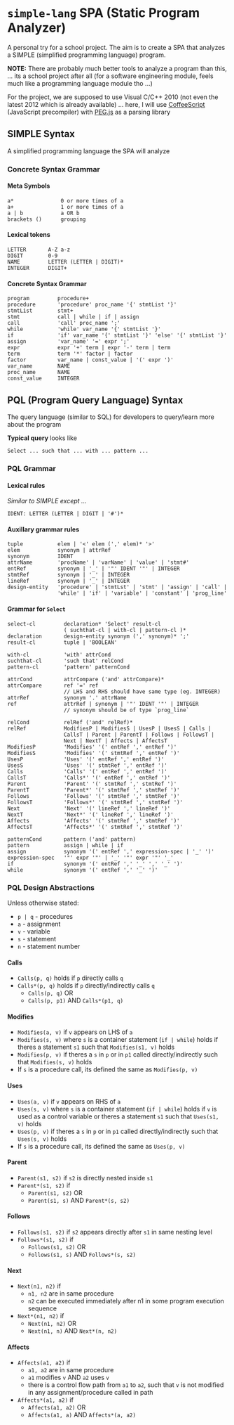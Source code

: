 # `simple-lang` SPA (Static Program Analyzer)

A personal try for a school project. The aim is to create a SPA that analyzes a SIMPLE (simplified programming language) program. 

**NOTE:** There are probably much better tools to analyze a program than this, ... its a school project after all (for a software engineering module, feels much like a programming language module tho ...)

For the project, we are supposed to use Visual C/C++ 2010 (not even the latest 2012 which is already available) ... here, I will use [CoffeeScript][coffeescript] (JavaScript precompiler) with [PEG.js][pegjs] as a parsing library

## SIMPLE Syntax

A simplified programming language the SPA will analyze

### Concrete Syntax Grammar

#### Meta Symbols

	a*               0 or more times of a
	a+               1 or more times of a
	a | b            a OR b
	brackets ()      grouping

#### Lexical tokens

	LETTER       A-Z a-z
	DIGIT        0-9
	NAME         LETTER (LETTER | DIGIT)*
	INTEGER      DIGIT+

#### Concrete Syntax Grammar

	program         procedure+
	procedure       'procedure' proc_name '{' stmtList '}'
	stmtList        stmt+
	stmt            call | while | if | assign
	call            'call' proc_name ';'
	while           'while' var_name '{' stmtList '}'
	if              'if' var_name '{' stmtList '}' 'else' '{' stmtList '}'
	assign          'var_name' '=' expr ';'
	expr            expr '+' term | expr '-' term | term
	term            term '*' factor | factor
	factor          var_name | const_value | '(' expr ')'
	var_name        NAME
	proc_name       NAME
	const_value     INTEGER

## PQL (Program Query Language) Syntax

The query language (similar to SQL) for developers to query/learn more about the program

**Typical query** looks like 

	Select ... such that ... with ... pattern ...

### PQL Grammar

#### Lexical rules

*Similar to SIMPLE except ...*

	IDENT: LETTER (LETTER | DIGIT | '#')*

#### Auxillary grammar rules

	tuple           elem | '<' elem (',' elem)* '>'
	elem            synonym | attrRef
	synonym         IDENT
	attrName        'procName' | 'varName' | 'value' | 'stmt#'
	entRef          synonym | '_' | '"' IDENT '"' | INTEGER
	stmtRef         synonym | '_' | INTEGER
	lineRef         synonym | '_' | INTEGER
	design-entity   'procedure' | 'stmtLst' | 'stmt' | 'assign' | 'call' | 
	                'while' | 'if' | 'variable' | 'constant' | 'prog_line'

#### Grammar for `Select`

	select-cl         declaration* 'Select' result-cl 
	                  ( suchthat-cl | with-cl | pattern-cl )*
	declaration       design-entity synonym (',' synonym)* ';'
	result-cl         tuple | 'BOOLEAN'
	  
	with-cl           'with' attrCond
	suchthat-cl       'such that' relCond
	pattern-cl        'pattern' patternCond
	  
	attrCond          attrCompare ('and' attrCompare)*
	attrCompare       ref '=' ref
	                  // LHS and RHS should have same type (eg. INTEGER)
	attrRef           synonym '.' attrName
	ref               attrRef | synonym | '"' IDENT '"' | INTEGER
	                  // synonym should be of type `prog_line`
	  
	relCond           relRef ('and' relRef)*
	relRef            ModifiesP | ModifiesS | UsesP | UsesS | Calls | 
	                  CallsT | Parent | ParentT | Follows | FollowsT | 
	                  Next | NextT | Affects | AffectsT
	ModifiesP         'Modifies' '(' entRef ',' entRef ')'
	ModifiesS         'Modifies' '(' stmtRef ',' entRef ')'
	UsesP             'Uses' '(' entRef ',' entRef ')'
	UsesS             'Uses' '(' stmtRef ',' entRef ')'
	Calls             'Calls' '(' entRef ',' entRef ')'
	CallsT            'Calls*' '(' entRef ',' entRef ')'
	Parent            'Parent' '(' stmtRef ',' stmtRef ')'
	ParentT           'Parent*' '(' stmtRef ',' stmtRef ')'
	Follows           'Follows' '(' stmtRef ',' stmtRef ')'
	FollowsT          'Follows*' '(' stmtRef ',' stmtRef ')'
	Next              'Next' '(' lineRef ',' lineRef ')'
	NextT             'Next*' '(' lineRef ',' lineRef ')'
	Affects           'Affects' '(' stmtRef ',' stmtRef ')'
	AffectsT          'Affects*' '(' stmtRef ',' stmtRef ')'
	  
	patternCond       pattern ('and' pattern)
	pattern           assign | while | if
	assign            synonym '(' entRef ',' expression-spec | '_' ')'
	expression-spec   '"' expr '"' | '_' '"' expr '"' '_'
	if                synonym '(' entRef ',' '_' ',' '_' ')'
	while             synonym '(' entRef ',' '_' ')'

### PQL Design Abstractions

Unless otherwise stated: 

- `p | q` - procedures
- `a` - assignment
- `v` - variable
- `s` - statement
- `n` - statement number 

#### Calls

- `Calls(p, q)` holds if `p` directly calls `q`
- `Calls*(p, q)` holds if `p` directly/indirectly calls `q`
    - `Calls(p, q)` OR
    - `Calls(p, p1)` AND `Calls*(p1, q)`

#### Modifies

- `Modifies(a, v)` if `v` appears on LHS of `a`
- `Modifies(s, v)` where `s` is a container statement (`if | while`) holds if theres a statement `s1` such that `Modifies(s1, v)` holds
- `Modifies(p, v)` if theres a `s` in `p` or in `p1` called directly/indirectly such that `Modifies(s, v)` holds
- If `s` is a procedure call, its defined the same as `Modifies(p, v)` 

#### Uses

- `Uses(a, v)` if `v` appears on RHS of `a`
- `Uses(s, v)` where `s` is a container statement (`if | while`) holds if `v` is used as a control variable or theres a statement `s1` such that `Uses(s1, v)` holds
- `Uses(p, v)` if theres a `s` in `p` or in `p1` called directly/indirectly such that `Uses(s, v)` holds
- If `s` is a procedure call, its defined the same as `Uses(p, v)`

#### Parent 

- `Parent(s1, s2)` if `s2` is directly nested inside `s1`
- `Parent*(s1, s2)` if 
	- `Parent(s1, s2)` OR
	- `Parent(s1, s)` AND `Parent*(s, s2)`

#### Follows 

- `Follows(s1, s2)` if `s2` appears directly after `s1` in same nesting level
- `Follows*(s1, s2)` if 
	- `Follows(s1, s2)` OR
	- `Follows(s1, s)` AND `Follows*(s, s2)`

#### Next

- `Next(n1, n2)` if 
	- `n1, n2` are in same procedure
	- `n2` can be executed immediately after n1 in some program execution sequence
- `Next*(n1, n2)` if 
	- `Next(n1, n2)` OR
	- `Next(n1, n)` AND `Next*(n, n2)`

#### Affects

- `Affects(a1, a2)` if 
	- `a1, a2` are in same procedure
	- `a1` modifies `v` AND `a2` uses `v`
	- there is a control flow path from `a1` to `a2`, such that `v` is not modified in any assignment/procedure called in path
- `Affects*(a1, a2)` if 
	- `Affects(a1, a2)` OR
	- `Affects(a1, a)` AND `Affects*(a, a2)`




[coffeescript]: http://coffeescript.org/
[pegjs]: http://pegjs.majda.cz/